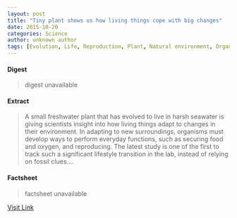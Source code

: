 ```yaml
---
layout: post
title: "Tiny plant shows us how living things cope with big changes"
date: 2015-10-20
categories: Science
author: unknown author
tags: [Evolution, Life, Reproduction, Plant, Natural environment, Organism, Biology, Life sciences, Nature, Organisms]
---
```



#### Digest
>digest unavailable

#### Extract
>A small freshwater plant that has evolved to live in harsh seawater is giving scientists insight into how living things adapt to changes in their environment. In adapting to new surroundings, organisms must develop ways to perform everyday functions, such as securing food and oxygen, and reproducing. The latest study is one of the first to track such a significant lifestyle transition in the lab, instead of relying on fossil clues....

#### Factsheet
>factsheet unavailable

[Visit Link](http://www.sciencedaily.com/releases/2015/10/151015115746.htm)


